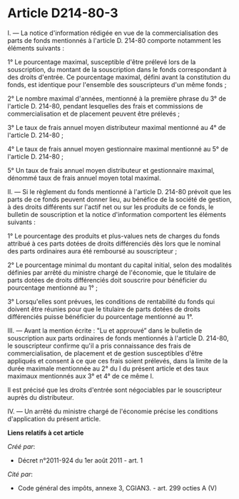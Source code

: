 # Article D214-80-3

I. ― La notice d'information rédigée en vue de la commercialisation des parts de fonds mentionnés à l'article D. 214-80
comporte notamment les éléments suivants :

1° Le pourcentage maximal, susceptible d'être prélevé lors de la souscription, du montant de la souscription dans le fonds
correspondant à des droits d'entrée. Ce pourcentage maximal, défini avant la constitution du fonds, est identique pour
l'ensemble des souscripteurs d'un même fonds ;

2° Le nombre maximal d'années, mentionné à la première phrase du 3° de l'article D. 214-80, pendant lesquelles des frais et
commissions de commercialisation et de placement peuvent être prélevés ;

3° Le taux de frais annuel moyen distributeur maximal mentionné au 4° de l'article D. 214-80 ;

4° Le taux de frais annuel moyen gestionnaire maximal mentionné au 5° de l'article D. 214-80 ;

5° Un taux de frais annuel moyen distributeur et gestionnaire maximal, dénommé taux de frais annuel moyen total maximal.

II. ― Si le règlement du fonds mentionné à l'article D. 214-80 prévoit que les parts de ce fonds peuvent donner lieu, au
bénéfice de la société de gestion, à des droits différents sur l'actif net ou sur les produits de ce fonds, le bulletin de
souscription et la notice d'information comportent les éléments suivants :

1° Le pourcentage des produits et plus-values nets de charges du fonds attribué à ces parts dotées de droits différenciés dès
lors que le nominal des parts ordinaires aura été remboursé au souscripteur ;

2° Le pourcentage minimal du montant du capital initial, selon des modalités définies par arrêté du ministre chargé de
l'économie, que le titulaire de parts dotées de droits différenciés doit souscrire pour bénéficier du pourcentage mentionné
au 1° ;

3° Lorsqu'elles sont prévues, les conditions de rentabilité du fonds qui doivent être réunies pour que le titulaire de parts
dotées de droits différenciés puisse bénéficier du pourcentage mentionné au 1°.

III. ― Avant la mention écrite : "Lu et approuvé” dans le bulletin de souscription aux parts ordinaires de fonds mentionnés à
l'article D. 214-80, le souscripteur confirme qu'il a pris connaissance des frais de commercialisation, de placement et de
gestion susceptibles d'être appliqués et consent à ce que ces frais soient prélevés, dans la limite de la durée maximale
mentionnée au 2° du I du présent article et des taux maximaux mentionnés aux 3° et 4° de ce même I.

Il est précisé que les droits d'entrée sont négociables par le souscripteur auprès du distributeur.

IV. ― Un arrêté du ministre chargé de l'économie précise les conditions d'application du présent article.

**Liens relatifs à cet article**

_Créé par_:

  - Décret n°2011-924 du 1er août 2011 - art. 1

_Cité par_:

  - Code général des impôts, annexe 3, CGIAN3. - art. 299 octies A (V)
